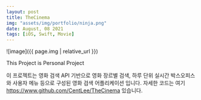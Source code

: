 ```yaml
---
layout: post
title: TheCinema
img: "assets/img/portfolio/ninja.png"
date: August, 08 2021
tags: [iOS, Swift, Movie]
---
```


![image]({{ page.img | relative_url }})

This Project is Personal Project

이 프로젝트는 영화 검색 API 기반으로 영화 장르별 검색, 하루 단위 실시간 박스오피스와 사용자 메뉴 등으로 구성된 영화 검색 어플리케이션 입니다.
자세한 코드는 여기 <href>https://www.github.com/CentLee/TheCinema</href> 있습니다.

